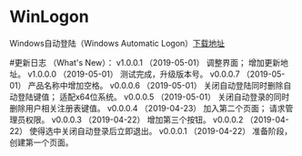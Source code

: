 # WinLogon
Windows自动登陆（Windows Automatic Logon）[下载地址](https://github.com/Nekori/WinLogon/releases)

#更新日志	（What's New）：
v1.0.0.1	（2019-05-01）
	调整界面；
	增加更新地址。
v1.0.0.0	（2019-05-01）
	测试完成，升级版本号。
v0.0.0.7	（2019-05-01）
	产品名称中增加空格。
v0.0.0.6	（2019-05-01）
	关闭自动登陆同时删除自动登陆键值；
	适配x64位系统。
v0.0.0.5	（2019-05-01）
	关闭自动登录的同时删除用户相关注册表键值。
v0.0.0.4	（2019-04-23）
	加入第二个页面；
	请求管理员权限。
v0.0.0.3	（2019-04-22）
	增加第三个按钮。
v0.0.0.2	（2019-04-22）
	使得选中关闭自动登录后立即退出。
v0.0.0.1	（2019-04-22）
	准备阶段，创建第一个页面。